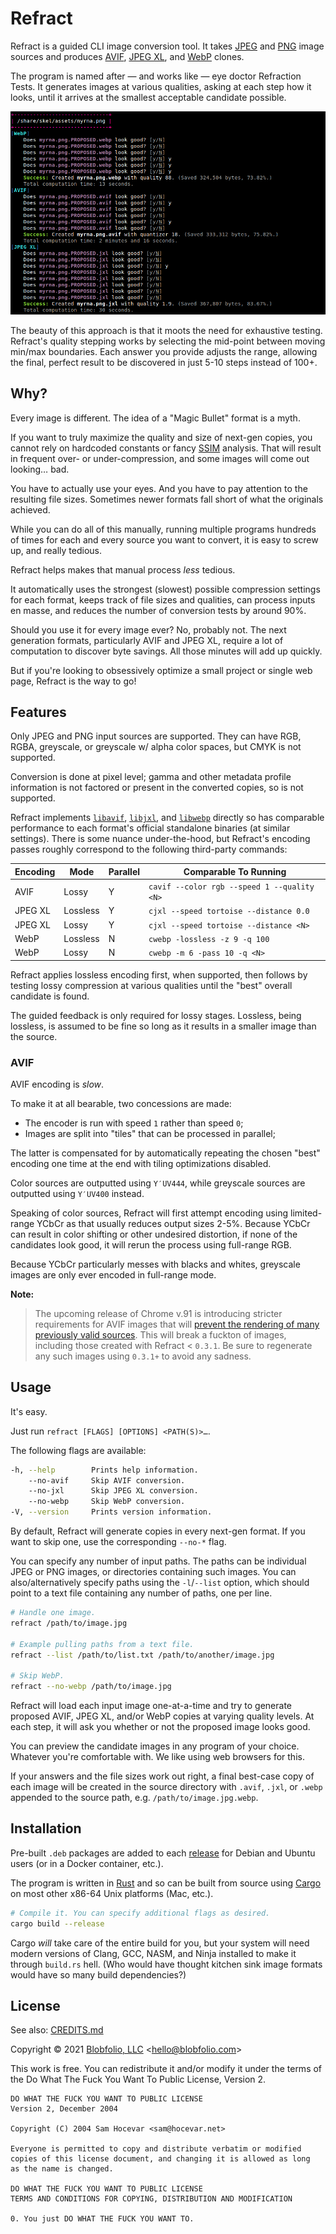 # Refract

Refract is a guided CLI image conversion tool. It takes [JPEG](https://en.wikipedia.org/wiki/JPEG) and [PNG](https://en.wikipedia.org/wiki/Portable_Network_Graphics) image sources and produces [AVIF](https://en.wikipedia.org/wiki/AV1#AV1_Image_File_Format_(AVIF)), [JPEG XL](https://en.wikipedia.org/wiki/JPEG_XL), and [WebP](https://en.wikipedia.org/wiki/WebP) clones.

The program is named after — and works like — eye doctor Refraction Tests. It generates images at various qualities, asking at each step how it looks, until it arrives at the smallest acceptable candidate possible.

![Example CLI output.](https://github.com/Blobfolio/refract/raw/master/skel/prompt.png)

The beauty of this approach is that it moots the need for exhaustive testing. Refract's quality stepping works by selecting the mid-point between moving min/max boundaries. Each answer you provide adjusts the range, allowing the final, perfect result to be discovered in just 5-10 steps instead of 100+.



## Why?

Every image is different. The idea of a "Magic Bullet" format is a myth.

If you want to truly maximize the quality and size of next-gen copies, you cannot rely on hardcoded constants or fancy [SSIM](https://en.wikipedia.org/wiki/Structural_similarity) analysis. That will result in frequent over- or under-compression, and some images will come out looking… bad.

You have to actually use your eyes. And you have to pay attention to the resulting file sizes. Sometimes newer formats fall short of what the originals achieved.

While you can do all of this manually, running multiple programs hundreds of times for each and every source you want to convert, it is easy to screw up, and really tedious.

Refract helps makes that manual process _less_ tedious.

It automatically uses the strongest (slowest) possible compression settings for each format, keeps track of file sizes and qualities, can process inputs en masse, and reduces the number of conversion tests by around 90%.

Should you use it for every image ever? No, probably not. The next generation formats, particularly AVIF and JPEG XL, require a lot of computation to discover byte savings. All those minutes will add up quickly.

But if you're looking to obsessively optimize a small project or single web page, Refract is the way to go!



## Features

Only JPEG and PNG input sources are supported. They can have RGB, RGBA, greyscale, or greyscale w/ alpha color spaces, but CMYK is not supported.

Conversion is done at pixel level; gamma and other metadata profile information is not factored or present in the converted copies, so is not supported.

Refract implements [`libavif`](https://github.com/AOMediaCodec/libavif), [`libjxl`](https://gitlab.com/wg1/jpeg-xl), and [`libwebp`](https://chromium.googlesource.com/webm/libwebp/) directly so has comparable performance to each format's official standalone binaries (at similar settings). There is some nuance under-the-hood, but Refract's encoding passes roughly correspond to the following third-party commands:

| Encoding | Mode | Parallel | Comparable To Running |
| -------- | ---- | -------- | --------------------- |
| AVIF | Lossy | Y | `cavif --color rgb --speed 1 --quality <N>` |
| JPEG XL | Lossless | Y | `cjxl --speed tortoise --distance 0.0` |
| JPEG XL | Lossy | Y | `cjxl --speed tortoise --distance <N>` |
| WebP | Lossless | N | `cwebp -lossless -z 9 -q 100` |
| WebP | Lossy | N | `cwebp -m 6 -pass 10 -q <N>` |

Refract applies lossless encoding first, when supported, then follows by testing lossy compression at various qualities until the "best" overall candidate is found.

The guided feedback is only required for lossy stages. Lossless, being lossless, is assumed to be fine so long as it results in a smaller image than the source.

### AVIF

AVIF encoding is _slow_.

To make it at all bearable, two concessions are made:
 * The encoder is run with speed `1` rather than speed `0`;
 * Images are split into "tiles" that can be processed in parallel;

The latter is compensated for by automatically repeating the chosen "best" encoding one time at the end with tiling optimizations disabled.

Color sources are outputted using `Y′UV444`, while greyscale sources are outputted using `Y′UV400` instead.

Speaking of color sources, Refract will first attempt encoding using limited-range YCbCr as that usually reduces output sizes 2-5%. Because YCbCr can result in color shifting or other undesired distortion, if none of the candidates look good, it will rerun the process using full-range RGB.

Because YCbCr particularly messes with blacks and whites, greyscale images are only ever encoded in full-range mode.

**Note:**
 >The upcoming release of Chrome v.91 is introducing stricter requirements for AVIF images that will [prevent the rendering of many previously valid sources](https://bugs.chromium.org/p/chromium/issues/detail?id=1115483). This will break a fuckton of images, including those created with Refract < `0.3.1`. Be sure to regenerate any such images using `0.3.1+` to avoid any sadness.



## Usage

It's easy.

Just run `refract [FLAGS] [OPTIONS] <PATH(S)>…`.

The following flags are available:

```bash
-h, --help        Prints help information.
    --no-avif     Skip AVIF conversion.
    --no-jxl      Skip JPEG XL conversion.
    --no-webp     Skip WebP conversion.
-V, --version     Prints version information.
```

By default, Refract will generate copies in every next-gen format. If you want to skip one, use the corresponding `--no-*` flag.

You can specify any number of input paths. The paths can be individual JPEG or PNG images, or directories containing such images. You can also/alternatively specify paths using the `-l`/`--list` option, which should point to a text file containing any number of paths, one per line.

```bash
# Handle one image.
refract /path/to/image.jpg

# Example pulling paths from a text file.
refract --list /path/to/list.txt /path/to/another/image.jpg

# Skip WebP.
refract --no-webp /path/to/image.jpg
```

Refract will load each input image one-at-a-time and try to generate proposed AVIF, JPEG XL, and/or WebP copies at varying quality levels. At each step, it will ask you whether or not the proposed image looks good.

You can preview the candidate images in any program of your choice. Whatever you're comfortable with. We like using web browsers for this.

If your answers and the file sizes work out right, a final best-case copy of each image will be created in the source directory with `.avif`, `.jxl`, or `.webp` appended to the source path, e.g. `/path/to/image.jpg.webp`.



## Installation

Pre-built `.deb` packages are added to each [release](https://github.com/Blobfolio/refract/releases/latest) for Debian and Ubuntu users (or in a Docker container, etc.).

The program is written in [Rust](https://www.rust-lang.org/) and so can be built from source using [Cargo](https://github.com/rust-lang/cargo) on most other x86-64 Unix platforms (Mac, etc.).

```bash
# Compile it. You can specify additional flags as desired.
cargo build --release
```

Cargo _will_ take care of the entire build for you, but your system will need modern versions of Clang, GCC, NASM, and Ninja installed to make it through `build.rs` hell. (Who would have thought kitchen sink image formats would have so many build dependencies?)



## License

See also: [CREDITS.md](CREDITS.md)

Copyright © 2021 [Blobfolio, LLC](https://blobfolio.com) &lt;hello@blobfolio.com&gt;

This work is free. You can redistribute it and/or modify it under the terms of the Do What The Fuck You Want To Public License, Version 2.

    DO WHAT THE FUCK YOU WANT TO PUBLIC LICENSE
    Version 2, December 2004
    
    Copyright (C) 2004 Sam Hocevar <sam@hocevar.net>
    
    Everyone is permitted to copy and distribute verbatim or modified
    copies of this license document, and changing it is allowed as long
    as the name is changed.
    
    DO WHAT THE FUCK YOU WANT TO PUBLIC LICENSE
    TERMS AND CONDITIONS FOR COPYING, DISTRIBUTION AND MODIFICATION
    
    0. You just DO WHAT THE FUCK YOU WANT TO.
